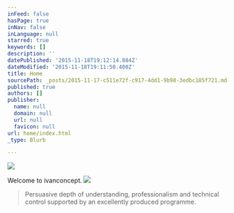 ```yaml
---
inFeed: false
hasPage: true
inNav: false
inLanguage: null
starred: true
keywords: []
description: ''
datePublished: '2015-11-18T19:12:14.884Z'
dateModified: '2015-11-18T19:11:50.400Z'
title: Home
sourcePath: _posts/2015-11-17-c511e72f-c917-4dd1-9b98-3edbc185f721.md
published: true
authors: []
publisher:
  name: null
  domain: null
  url: null
  favicon: null
url: home/index.html
_type: Blurb

---
```

![](https://the-grid-user-content.s3-us-west-2.amazonaws.com/6cfe083a-4167-4c5a-8b98-fdc6146678d5.jpg)

Welcome to ivanconcept.
![](https://the-grid-user-content.s3-us-west-2.amazonaws.com/530e9628-3e17-4c29-b4e4-6bf142f2d0e2.gif)

> Persuasive depth of understanding, professionalism and technical control supported by an excellently produced programme.